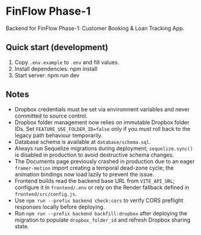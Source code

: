 # FinFlow Phase-1

Backend for FinFlow Phase-1: Customer Booking & Loan Tracking App.

## Quick start (development)

1. Copy `.env.example` to `.env` and fill values.
2. Install dependencies:
    npm install
3. Start server:
    npm run dev

## Notes
- Dropbox credentials must be set via environment variables and never committed to source control.
- Dropbox folder management now relies on immutable Dropbox folder IDs. Set `FEATURE_USE_FOLDER_ID=false` only if you must roll back to the legacy path behaviour temporarily.
- Database schema is available at `database/schema.sql`.
- Always run Sequelize migrations during deployment; `sequelize.sync()` is disabled in production to avoid destructive schema changes.
- The Documents page previously crashed in production due to an eager `framer-motion` import creating a temporal dead-zone cycle; the animation bindings now load lazily to prevent the issue.
- Frontend builds read the backend base URL from `VITE_API_URL`; configure it in `frontend/.env` or rely on the Render fallback defined in `frontend/src/config.js`.
- Use `npm run --prefix backend check:cors` to verify CORS preflight responses locally before deploying.
- Run `npm run --prefix backend backfill:dropbox` after deploying the migration to populate `dropbox_folder_id` and refresh Dropbox sharing state.
